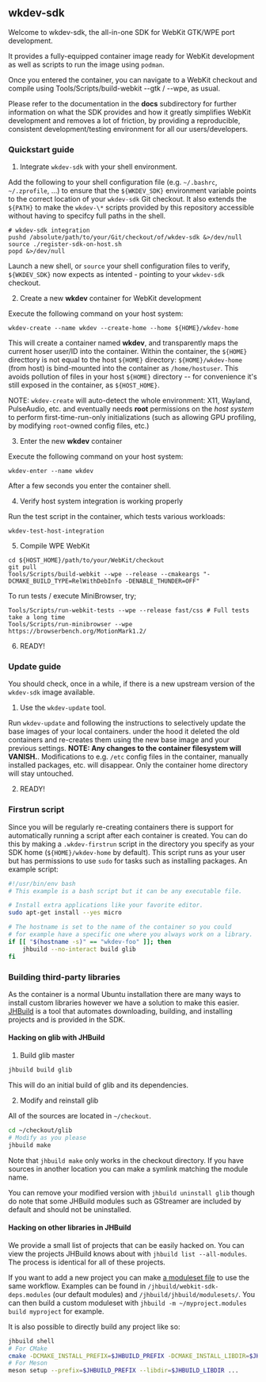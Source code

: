 ## wkdev-sdk

Welcome to wkdev-sdk, the all-in-one SDK for WebKit GTK/WPE port development.

It provides a fully-equipped container image ready for WebKit development
as well as scripts to run the image using `podman`.

Once you entered the container, you can navigate to a WebKit checkout
and compile using Tools/Scripts/build-webkit --gtk / --wpe, as usual.

Please refer to the documentation in the **docs** subdirectory for further
information on what the SDK provides and how it greatly simplifies WebKit
development and removes a lot of friction, by providing a reproducible,
consistent development/testing environment for all our users/developers.

### Quickstart guide

1. Integrate `wkdev-sdk` with your shell environment.

Add the following to your shell configuration file (e.g. `~/.bashrc`, `~/.zprofile`, ...)
to ensure that the `${WKDEV_SDK}` environment variable points to the correct location
of your `wkdev-sdk` Git checkout. It also extends the `${PATH}` to make the `wkdev-\*` scripts
provided by this repository accessible without having to specifcy full paths in the shell.

```
# wkdev-sdk integration
pushd /absolute/path/to/your/Git/checkout/of/wkdev-sdk &>/dev/null
source ./register-sdk-on-host.sh
popd &>/dev/null
```

Launch a new shell, or `source` your shell configuration files to verify, `${WKDEV_SDK}`
now expects as intented - pointing to your `wkdev-sdk` checkout.

2. Create a new **wkdev** container for WebKit development

Execute the following command on your host system:

```wkdev-create --name wkdev --create-home --home ${HOME}/wkdev-home```

This will create a container named **wkdev**, and transparently maps the current hoser user/ID
into the container. Within the container, the `${HOME}` directtory is not equal to the host
`${HOME}` directory: `${HOME}/wkdev-home` (from host) is bind-mounted into the container as
`/home/hostuser`. This avoids pollution of files in your host `${HOME}` directory -- for
convenience it's still exposed in the container, as `${HOST_HOME}`.

NOTE: `wkdev-create` will auto-detect the whole environment: X11, Wayland, PulseAudio, etc.
and eventually needs **root** permissions on the *host system* to perform first-time-run-only
initializations (such as allowing GPU profiling, by modifying `root`-owned config files, etc.)

3. Enter the new **wkdev** container

Execute the following command on your host system:

```wkdev-enter --name wkdev```

After a few seconds you enter the container shell.

4. Verify host system integration is working properly

Run the test script in the container, which tests various workloads:

```wkdev-test-host-integration```

5. Compile WPE WebKit

```
cd ${HOST_HOME}/path/to/your/WebKit/checkout
git pull
Tools/Scripts/build-webkit --wpe --release --cmakeargs "-DCMAKE_BUILD_TYPE=RelWithDebInfo -DENABLE_THUNDER=OFF"
```

To run tests / execute MiniBrowser, try;

```
Tools/Scripts/run-webkit-tests --wpe --release fast/css # Full tests take a long time
Tools/Scripts/run-minibrowser --wpe https://browserbench.org/MotionMark1.2/
```

6. READY!


### Update guide

You should check, once in a while, if there is a new upstream version of the `wkdev-sdk` image available.

1. Use the `wkdev-update` tool.

Run `wkdev-update` and following the instructions to selectively update the base images of your local
containers. under the hood it deleted the old containers and re-creates them using the new base image
and your previous settings. **NOTE: Any changes to the container filesystem will VANISH.**. Modifications
to e.g. `/etc` config files in the container, manually installed packages, etc. will disappear. Only the
container home directory will stay untouched.

2. READY!


### Firstrun script

Since you will be regularly re-creating containers there is support for automatically running a script
after each container is created. You can do this by making a `.wkdev-firstrun` script in the directory
you specify as your SDK home (`${HOME}/wkdev-home` by default). This script runs as your user but has
permissions to use `sudo` for tasks such as installing packages. An example script:

```bash
#!/usr/bin/env bash
# This example is a bash script but it can be any executable file.

# Install extra applications like your favorite editor.
sudo apt-get install --yes micro

# The hostname is set to the name of the container so you could
# for example have a specific one where you always work on a library.
if [[ "$(hostname -s)" == "wkdev-foo" ]]; then
    jhbuild --no-interact build glib
fi
```

### Building third-party libraries

As the container is a normal Ubuntu installation there are many ways to install custom libraries
however we have a solution to make this easier. [JHBuild](https://gnome.pages.gitlab.gnome.org/jhbuild/index.html)
is a tool that automates downloading, building, and installing projects and is provided in the SDK.

#### Hacking on glib with JHBuild

1. Build glib master

```sh
jhbuild build glib
```

This will do an initial build of glib and its dependencies.

2. Modify and reinstall glib

All of the sources are located in `~/checkout`.

```sh
cd ~/checkout/glib
# Modify as you please
jhbuild make
```

Note that `jhbuild make` only works in the checkout directory. If you have sources
in another location you can make a symlink matching the module name.

You can remove your modified version with `jhbuild uninstall glib` though do note
that some JHBuild modules such as GStreamer are included by default and should not
be uninstalled.

#### Hacking on other libraries in JHBuild

We provide a small list of projects that can be easily hacked on. You can view
the projects JHBuild knows about with `jhbuild list --all-modules`. The process
is identical for all of these projects.

If you want to add a new project you can make [a moduleset file](https://gnome.pages.gitlab.gnome.org/jhbuild/moduleset-syntax.html)
to use the same workflow. Examples can be found in `/jhbuild/webkit-sdk-deps.modules`
(our default modules) and  `/jhbuild/jhbuild/modulesets/`. You can then build a
custom moduleset with `jhbuild -m ~/myproject.modules build myproject` for example.

It is also possible to directly build any project like so:

```sh
jhbuild shell
# For CMake
cmake -DCMAKE_INSTALL_PREFIX=$JHBUILD_PREFIX -DCMAKE_INSTALL_LIBDIR=$JHBUILD_LIBDIR ...
# For Meson
meson setup --prefix=$JHBUILD_PREFIX --libdir=$JHBUILD_LIBDIR ...
```
